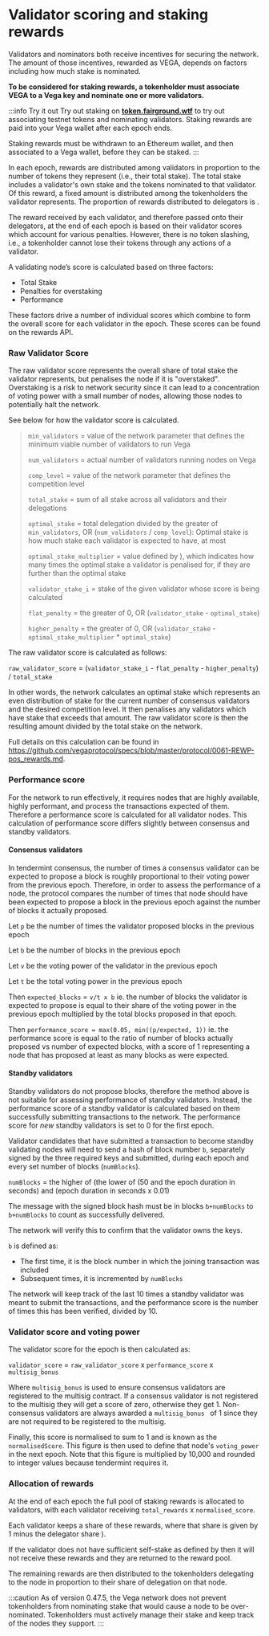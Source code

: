 
# Validator scoring and staking rewards

Validators and nominators both receive incentives for securing the network. The amount of those incentives, rewarded as VEGA, depends on factors including how much stake is nominated. 

**To be considered for staking rewards, a tokenholder must associate VEGA to a Vega key and nominate one or more validators.**

:::info Try it out
Try out staking on **[token.fairground.wtf](https://token.fairground.wtf)** to try out associating testnet tokens and nominating validators. Staking rewards are paid into your Vega wallet after each epoch ends. 

Staking rewards must be withdrawn to an Ethereum wallet, and then associated to a Vega wallet, before they can be staked.
:::

In each epoch, rewards are distributed among validators in proportion to the number of tokens they represent (i.e., their total stake). The total stake includes a validator's own stake and the tokens nominated to that validator. Of this reward, a fixed amount is distributed among the tokenholders the validator represents. The proportion of rewards distributed to delegators is <NetworkParameter frontMatter={frontMatter} param="reward.staking.delegation.delegatorShare" hideName={true} />.

The  reward received by each validator, and therefore passed onto their delegators, at the end of each epoch is based on their validator scores which account for various penalties.  However, there is no token slashing, i.e., a tokenholder cannot lose their tokens through any actions of a validator.

A validating node’s score is calculated based on three factors:

* Total Stake 
* Penalties for overstaking 
* Performance

These factors drive a number of individual scores which combine to form the overall score for each validator in the epoch.  These scores can be found on the rewards API.

### Raw Validator Score 

The raw validator score represents the overall share of total stake the validator represents, but penalises the node if it is "overstaked".  Overstaking is a risk to network security since it can lead to a concentration of voting power with a small number of nodes, allowing those nodes to potentially halt the network.

See below for how the validator score is calculated. 

> `min_validators` = value of the network parameter that defines the minimum viable number of validators to run Vega
> 
> `num_validators` = actual number of validators running nodes on Vega
> 
> `comp_level` = value of the network parameter that defines the competition level
> 
> `total_stake` = sum of all stake across all validators and their delegations
> 
> `optimal_stake` = total delegation divided by the greater of `min_validators`, OR (`num_validators` / `comp_level`): Optimal stake is how much stake each validator is expected to have, at most
> 
> `optimal_stake_multiplier` = value defined by <NetworkParameter frontMatter={frontMatter} param="reward.staking.delegation.optimalStakeMultiplier" />), which indicates how many times the optimal stake a validator is penalised for, if they are further than the optimal stake
> 
>`validator_stake_i` = stake of the given validator whose score is being calculated
>
>`flat_penalty` = the greater of 0, OR (`validator_stake` - `optimal_stake`)
>
> `higher_penalty` = the greater of 0, OR (`validator_stake` - `optimal_stake_multiplier` * `optimal_stake`)

The raw validator score is calculated as follows:

`raw_validator_score` = (`validator_stake_i` - `flat_penalty` - `higher_penalty`) / `total_stake`

In other words, the network calculates an optimal stake which represents an even distribution of stake for the current number of consensus validators and the desired competition level.  It then penalises any validators which have stake that exceeds that amount.  The raw validator score is then the resulting amount divided by the total stake on the network.

Full details on this calculation can be found in https://github.com/vegaprotocol/specs/blob/master/protocol/0061-REWP-pos_rewards.md.

### Performance score
For the network to run effectively, it requires nodes that are highly available, highly performant, and process the transactions expected of them.  Therefore a performance score is calculated for all validator nodes.  This calculation of performance score differs slightly between consensus and standby validators.

#### Consensus validators 
In tendermint consensus, the number of times a consensus validator can be expected to propose a block is roughly proportional to their voting power from the previous epoch.  Therefore, in order to assess the performance of a node, the protocol compares the number of times that node should have been expected to propose a block in the previous epoch against the number of blocks it actually proposed.

Let `p` be the number of times the validator proposed blocks in the previous epoch 

Let `b` be the number of blocks in the previous epoch 

Let `v` be the voting power of the validator in the previous epoch 

Let `t` be the total voting power in the previous epoch

Then `expected_blocks` = `v/t x b` 
ie. the number of blocks the validator is expected to propose is equal to their share of the voting power in the previous epoch multiplied by the total blocks proposed in that epoch.

Then `performance_score = max(0.05, min((p/expected, 1))`
ie. the performance score is equal to the ratio of number of blocks actually proposed vs number of expected blocks, with a score of 1 representing a node that has proposed at least as many blocks as were expected.

#### Standby validators
Standby validators do not propose blocks, therefore the method above is not suitable for assessing performance of standby validators. Instead, the performance score of a standby validator is calculated based on them successfully submitting transactions to the network. The performance score for *new* standby validators is set to 0 for the first epoch. 

Validator candidates that have submitted a transaction to become standby validating nodes will need to send a hash of block number `b`, separately signed by the three required keys and submitted, during each epoch and every set number of blocks (`numBlocks`). 

`numBlocks` = the higher of (the lower of (50 and the epoch duration in seconds) and (epoch duration in seconds x 0.01)

The message with the signed block hash must be in blocks `b+numBlocks` to `b+numBlocks` to count as successfully delivered.

The network will verify this to confirm that the validator owns the keys. 

`b` is defined as: 
* The first time, it is the block number in which the joining transaction was included
* Subsequent times, it is incremented by `numBlocks`

The network will keep track of the last 10 times a standby validator was meant to submit the transactions, and the performance score is the number of times this has been verified, divided by 10.

### Validator score and voting power
The validator score for the epoch is then calculated as:

`validator_score` = `raw_validator_score` x `performance_score` x `multisig_bonus`

Where `multisig_bonus` is used to ensure consensus validators are registered to the multisig contract.  If a consensus validator is not registered to the multisig they will get a score of zero, otherwise they get 1.  Non-consensus validators are always awarded a `multisig_bonus ` of 1 since they are not required to be registered to the multisig.

Finally, this score is normalised to sum to 1 and is known as the `normalisedScore`.  This figure is then used to define that node's `voting_power` in the next epoch.  Note that this figure is multiplied by 10,000 and rounded to integer values because tendermint requires it. 

### Allocation of rewards

At the end of each epoch the full pool of staking rewards is allocated to validators, with each validator receiving `total_rewards` x `normalised_score`.

Each validator keeps a share of these rewards, where that share is given by 1 minus the delegator share <NetworkParameter frontMatter={frontMatter} param="reward.staking.delegation.delegatorShare" />).  

If the validator does not have sufficient self-stake as defined by <NetworkParameter frontMatter={frontMatter} param="reward.staking.delegation.minimumValidatorStake" formatter="governanceToken" suffix="tokens" hideName={true} /> then it will not receive these rewards and they are returned to the reward pool.

The remaining rewards are then distributed to the tokenholders delegating to the node in proportion to their share of delegation on that node.  

:::caution 
As of version 0.47.5, the Vega network does not prevent tokenholders from nominating stake that would cause a node to be over-nominated. Tokenholders must actively manage their stake and keep track of the nodes they support.
:::

